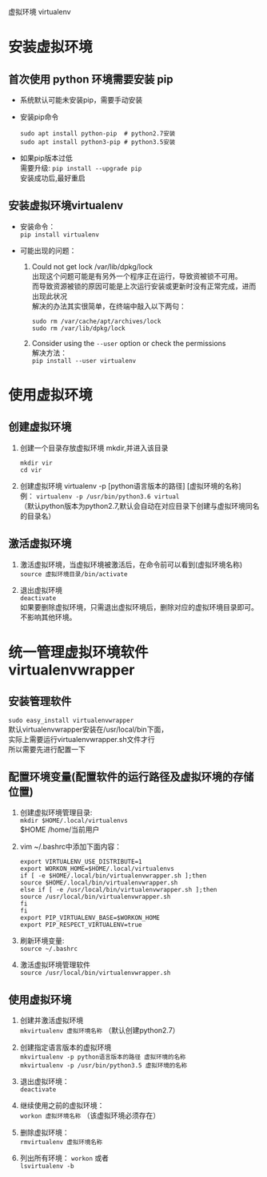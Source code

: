 ﻿
虚拟环境 virtualenv

# 安装虚拟环境

## 首次使用 python 环境需要安装 pip
- 系统默认可能未安装pip，需要手动安装

- 安装pip命令  
    ```shell script
    sudo apt install python-pip  # python2.7安装
    sudo apt install python3-pip # python3.5安装
    ```

- 如果pip版本过低  
   需要升级: `pip install --upgrade pip`  
   安装成功后,最好重启  


## 安装虚拟环境virtualenv

- 安装命令：  
    `pip install virtualenv`

- 可能出现的问题：  
    1. Could not get lock /var/lib/dpkg/lock  
        出现这个问题可能是有另外一个程序正在运行，导致资被锁不可用。  
        而导致资源被锁的原因可能是上次运行安装或更新时没有正常完成，进而出现此状况  
        解决的办法其实很简单，在终端中敲入以下两句：  
        ```shell script
        sudo rm /var/cache/apt/archives/lock
        sudo rm /var/lib/dpkg/lock
        ```

    2. Consider using the `--user` option or check the permissions  
        解决方法：  
        `pip install --user virtualenv`  


# 使用虚拟环境

## 创建虚拟环境

1. 创建一个目录存放虚拟环境 mkdir,并进入该目录
    ```shell script
    mkdir vir
    cd vir
    ```

2. 创建虚拟环境
    virtualenv -p [python语言版本的路径] [虚拟环境的名称]  
    例： `virtualenv -p /usr/bin/python3.6 virtual`  
    （默认python版本为python2.7,默认会自动在对应目录下创建与虚拟环境同名的目录名）


## 激活虚拟环境

1. 激活虚拟环境，当虚拟环境被激活后，在命令前可以看到(虚拟环境名称)  
    `source 虚拟环境目录/bin/activate`  

2. 退出虚拟环境  
    `deactivate`  
    如果要删除虚拟环境，只需退出虚拟环境后，删除对应的虚拟环境目录即可。不影响其他环境。


# 统一管理虚拟环境软件virtualenvwrapper

## 安装管理软件

`sudo easy_install virtualenvwrapper`  
默认virtualenvwrapper安装在/usr/local/bin下面，  
实际上需要运行virtualenvwrapper.sh文件才行  
所以需要先进行配置一下  


## 配置环境变量(配置软件的运行路径及虚拟环境的存储位置)

1. 创建虚拟环境管理目录:   
    `mkdir $HOME/.local/virtualenvs`  
    $HOME /home/当前用户  

2. vim ~/.bashrc中添加下面内容：  
    ```shell script
    export VIRTUALENV_USE_DISTRIBUTE=1
    export WORKON_HOME=$HOME/.local/virtualenvs
    if [ -e $HOME/.local/bin/virtualenvwrapper.sh ];then
    source $HOME/.local/bin/virtualenvwrapper.sh
    else if [ -e /usr/local/bin/virtualenvwrapper.sh ];then
    source /usr/local/bin/virtualenvwrapper.sh
    fi
    fi
    export PIP_VIRTUALENV_BASE=$WORKON_HOME
    export PIP_RESPECT_VIRTUALENV=true
    ```

3. 刷新环境变量:   
    `source ~/.bashrc`  

4. 激活虚拟环境管理软件  
    `source /usr/local/bin/virtualenvwrapper.sh`


## 使用虚拟环境

1. 创建并激活虚拟环境  
   `mkvirtualenv 虚拟环境名称` （默认创建python2.7）

2. 创建指定语言版本的虚拟环境  
   `mkvirtualenv -p python语言版本的路径 虚拟环境的名称`  
   `mkvirtualenv -p /usr/bin/python3.5 虚拟环境的名称`  

3. 退出虚拟环境：  
   `deactivate`

4. 继续使用之前的虚拟环境：  
   `workon 虚拟环境名称` （该虚拟环境必须存在）

5. 删除虚拟环境：  
   `rmvirtualenv 虚拟环境名称`

6. 列出所有环境：
   `workon`  或者   
   `lsvirtualenv -b`





